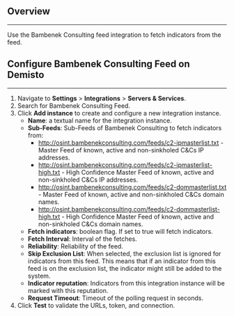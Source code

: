## Overview
---

Use the Bambenek Consulting feed integration to fetch indicators from the feed.


## Configure Bambenek Consulting Feed on Demisto
---

1. Navigate to __Settings__ > __Integrations__ > __Servers & Services__.
2. Search for Bambenek Consulting Feed.
3. Click __Add instance__ to create and configure a new integration instance.
    * __Name__: a textual name for the integration instance.
    * __Sub-Feeds__: Sub-Feeds of Bambenek Consulting to fetch indicators from:
        * http://osint.bambenekconsulting.com/feeds/c2-ipmasterlist.txt - Master Feed of known, active and non-sinkholed C&Cs IP addresses.
        * http://osint.bambenekconsulting.com/feeds/c2-ipmasterlist-high.txt - High Confidence Master Feed of known, active and non-sinkholed C&Cs IP addresses.
        * http://osint.bambenekconsulting.com/feeds/c2-dommasterlist.txt - Master Feed of known, active and non-sinkholed C&Cs domain names.
        * http://osint.bambenekconsulting.com/feeds/c2-dommasterlist-high.txt - High Confidence Master Feed of known, active and non-sinkholed C&Cs domain names.
    * __Fetch indicators__: boolean flag. If set to true will fetch indicators.
    * __Fetch Interval__: Interval of the fetches.
    * __Reliability__: Reliability of the feed.  
    * __Skip Exclusion List__: When selected, the exclusion list is ignored for indicators from
    this feed. This means that if an indicator from this feed is on the exclusion
    list, the indicator might still be added to the system. 
    * __Indicator reputation__: Indicators from this integration instance will be marked with this
    reputation.
    * __Request Timeout__: Timeout of the polling request in seconds.
4. Click __Test__ to validate the URLs, token, and connection.
